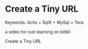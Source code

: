 # Create a Tiny URL

Keywords: Actix + SqlX + MySql + Tera

a video for rust learning on bilibli

Create a Tiny URL
